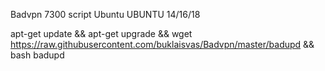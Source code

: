 Badvpn 7300 script Ubuntu UBUNTU 14/16/18

apt-get update && apt-get upgrade && wget https://raw.githubusercontent.com/buklaisvas/Badvpn/master/badupd && bash badupd
